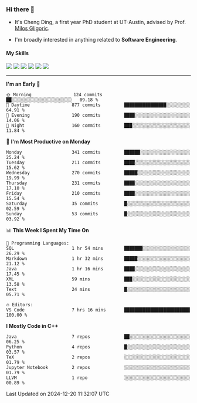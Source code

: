 ### Hi there 👋

* It's Cheng Ding, a first year PhD student at UT-Austin, advised by Prof. [Milos Gligoric](https://users.ece.utexas.edu/~gligoric/).

* I'm broadly interested in anything related to **Software Engineering**.

#### My Skills

![](https://img.shields.io/badge/C++-65318e?logo=cplusplus&logoColor=fff)
![](https://img.shields.io/badge/Python-3e74a2?logo=python&logoColor=fff)
![](https://img.shields.io/badge/C-5654a2?logo=c&logoColor=fff)
![](https://img.shields.io/badge/Go-00aaff?logo=go&logoColor=fff)
![](https://img.shields.io/badge/Docker-0088ff?logo=docker&logoColor=fff)
![](https://img.shields.io/badge/Apache-D22128?logo=apache&logoColor=fff)

---
<!--START_SECTION:waka-->
**I'm an Early 🐤** 

```text
🌞 Morning                124 commits         ██░░░░░░░░░░░░░░░░░░░░░░░   09.18 % 
🌆 Daytime                877 commits         ████████████████░░░░░░░░░   64.91 % 
🌃 Evening                190 commits         ████░░░░░░░░░░░░░░░░░░░░░   14.06 % 
🌙 Night                  160 commits         ███░░░░░░░░░░░░░░░░░░░░░░   11.84 % 
```
📅 **I'm Most Productive on Monday** 

```text
Monday                   341 commits         ██████░░░░░░░░░░░░░░░░░░░   25.24 % 
Tuesday                  211 commits         ████░░░░░░░░░░░░░░░░░░░░░   15.62 % 
Wednesday                270 commits         █████░░░░░░░░░░░░░░░░░░░░   19.99 % 
Thursday                 231 commits         ████░░░░░░░░░░░░░░░░░░░░░   17.10 % 
Friday                   210 commits         ████░░░░░░░░░░░░░░░░░░░░░   15.54 % 
Saturday                 35 commits          █░░░░░░░░░░░░░░░░░░░░░░░░   02.59 % 
Sunday                   53 commits          █░░░░░░░░░░░░░░░░░░░░░░░░   03.92 % 
```


📊 **This Week I Spent My Time On** 

```text
💬 Programming Languages: 
SQL                      1 hr 54 mins        ███████░░░░░░░░░░░░░░░░░░   26.29 % 
Markdown                 1 hr 32 mins        █████░░░░░░░░░░░░░░░░░░░░   21.12 % 
Java                     1 hr 16 mins        ████░░░░░░░░░░░░░░░░░░░░░   17.45 % 
XML                      59 mins             ███░░░░░░░░░░░░░░░░░░░░░░   13.58 % 
Text                     24 mins             █░░░░░░░░░░░░░░░░░░░░░░░░   05.71 % 

🔥 Editors: 
VS Code                  7 hrs 16 mins       █████████████████████████   100.00 % 
```

**I Mostly Code in C++** 

```text
Java                     7 repos             ██░░░░░░░░░░░░░░░░░░░░░░░   06.25 % 
Python                   4 repos             █░░░░░░░░░░░░░░░░░░░░░░░░   03.57 % 
TeX                      2 repos             ░░░░░░░░░░░░░░░░░░░░░░░░░   01.79 % 
Jupyter Notebook         2 repos             ░░░░░░░░░░░░░░░░░░░░░░░░░   01.79 % 
LLVM                     1 repo              ░░░░░░░░░░░░░░░░░░░░░░░░░   00.89 % 
```




 Last Updated on 2024-12-20 11:32:07 UTC
<!--END_SECTION:waka-->
